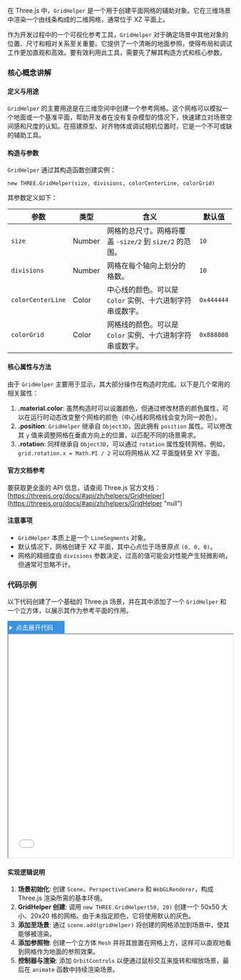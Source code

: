 在 Three.js 中，`GridHelper` 是一个用于创建平面网格的辅助对象。它在三维场景中渲染一个由线条构成的二维网格，通常位于 XZ 平面上。

作为开发过程中的一个可视化参考工具，`GridHelper` 对于确定场景中其他对象的位置、尺寸和相对关系至关重要。它提供了一个清晰的地面参照，使得布局和调试工作更加直观和高效。要有效利用此工具，需要先了解其构造方式和核心参数。

### 核心概念讲解

#### 定义与用途

`GridHelper` 的主要用途是在三维空间中创建一个参考网格。这个网格可以模拟一个地面或一个基准平面，帮助开发者在没有复杂模型的情况下，快速建立对场景空间感和尺度的认知。在搭建原型、对齐物体或调试相机位置时，它是一个不可或缺的辅助工具。

#### 构造与参数

`GridHelper` 通过其构造函数创建实例：

`new THREE.GridHelper(size, divisions, colorCenterLine, colorGrid)`

其参数定义如下：

| 参数              | 类型   | 含义                                                      | 默认值     |
| ----------------- | ------ | --------------------------------------------------------- | ---------- |
| `size`            | Number | 网格的总尺寸。网格将覆盖 `-size/2` 到 `size/2` 的范围。   | `10`       |
| `divisions`       | Number | 网格在每个轴向上划分的格数。                              | `10`       |
| `colorCenterLine` | Color  | 中心线的颜色。可以是 `Color` 实例、十六进制字符串或数字。 | `0x444444` |
| `colorGrid`       | Color  | 网格线的颜色。可以是 `Color` 实例、十六进制字符串或数字。 | `0x888888` |

#### 核心属性与方法

由于 `GridHelper` 主要用于显示，其大部分操作在构造时完成。以下是几个常用的相关属性：

1. **.material.color**: 虽然构造时可以设置颜色，但通过修改材质的颜色属性，可以在运行时动态改变整个网格的颜色（中心线和网格线会变为同一颜色）。
2. **.position**: `GridHelper` 继承自 `Object3D`，因此拥有 `position` 属性。可以修改其 `y` 值来调整网格在垂直方向上的位置，以匹配不同的场景需求。
3. **.rotation**: 同样继承自 `Object3D`，可以通过 `rotation` 属性旋转网格。例如，`grid.rotation.x = Math.PI / 2` 可以将网格从 XZ 平面旋转至 XY 平面。

#### 官方文档参考

要获取更全面的 API 信息，请查阅 Three.js 官方文档： [https://threejs.org/docs/#api/zh/helpers/GridHelper](https://threejs.org/docs/#api/zh/helpers/GridHelper "null")

#### 注意事项

- `GridHelper` 本质上是一个 `LineSegments` 对象。
- 默认情况下，网格创建于 XZ 平面，其中心点位于场景原点 `(0, 0, 0)`。
- 网格的精细度由 `divisions` 参数决定，过高的值可能会对性能产生轻微影响，但通常可忽略不计。

### 代码示例

以下代码创建了一个基础的 Three.js 场景，并在其中添加了一个 `GridHelper` 和一个立方体，以展示其作为参考平面的作用。

<details>
  <summary style="color: #fff;background:#3992e6;padding: 4px;width: 120px;cursor:pointer;">点击展开代码</summary>

```html
<!DOCTYPE html>
<html lang="zh">
  <head>
    <meta charset="UTF-8" />
    <meta name="viewport" content="width=device-width, initial-scale=1.0" />
    <title>Three.js GridHelper 示例</title>
    <style>
      body {
        margin: 0;
        overflow: hidden;
      }
      canvas {
        display: block;
      }
    </style>
  </head>
  <body>
    <script type="importmap">
      {
        "imports": {
          "three": "https://unpkg.com/three@0.160.0/build/three.module.js",
          "three/addons/": "https://unpkg.com/three@0.160.0/examples/jsm/"
        }
      }
    </script>
    <script type="module">
      // 引入 Three.js 核心库和轨道控制器
      import * as THREE from "three";
      import { OrbitControls } from "three/addons/controls/OrbitControls.js";

      // 1. 初始化场景
      const scene = new THREE.Scene();
      scene.background = new THREE.Color(0x111111); // 设置场景背景色

      // 2. 初始化相机
      const camera = new THREE.PerspectiveCamera(
        75,
        window.innerWidth / window.innerHeight,
        0.1,
        1000
      );
      camera.position.set(10, 15, 10); // 设置相机位置
      camera.lookAt(scene.position); // 相机望向场景中心

      // 3. 初始化渲染器
      const renderer = new THREE.WebGLRenderer({ antialias: true });
      renderer.setSize(window.innerWidth, window.innerHeight);
      document.body.appendChild(renderer.domElement);

      // 4. 添加 GridHelper
      // 网格总尺寸为 50x50，沿每个轴划分 20 个格子
      const size = 50;
      const divisions = 20;
      const gridHelper = new THREE.GridHelper(size, divisions);
      scene.add(gridHelper); // 将网格添加到场景中

      // 5. 添加一个立方体作为参照物
      const geometry = new THREE.BoxGeometry(4, 4, 4);
      const material = new THREE.MeshStandardMaterial({ color: 0x00ff00 });
      const cube = new THREE.Mesh(geometry, material);
      cube.position.y = 2; // 将立方体向上移动，使其底部与网格对齐
      scene.add(cube);

      // 6. 添加光源
      const ambientLight = new THREE.AmbientLight(0xffffff, 0.5);
      scene.add(ambientLight);
      const directionalLight = new THREE.DirectionalLight(0xffffff, 1);
      directionalLight.position.set(5, 10, 7.5);
      scene.add(directionalLight);

      // 7. 添加轨道控制器
      const controls = new OrbitControls(camera, renderer.domElement);
      controls.enableDamping = true; // 启用阻尼效果，使旋转更平滑

      // 8. 渲染循环
      function animate() {
        requestAnimationFrame(animate);
        controls.update(); // 更新控制器
        renderer.render(scene, camera);
      }

      // 9. 监听窗口尺寸变化
      window.addEventListener("resize", () => {
        camera.aspect = window.innerWidth / window.innerHeight;
        camera.updateProjectionMatrix();
        renderer.setSize(window.innerWidth, window.innerHeight);
      });

      animate(); // 启动渲染循环
    </script>
  </body>
</html>
```

</details>

<iframe src="step1/gridhelper/demo.html" width="100%" height="500"></iframe>

#### 实现逻辑说明

1. **场景初始化**: 创建 `Scene`、`PerspectiveCamera` 和 `WebGLRenderer`，构成 Three.js 渲染所需的基本环境。
2. **GridHelper 创建**: 调用 `new THREE.GridHelper(50, 20)` 创建一个 50x50 大小、20x20 格的网格。由于未指定颜色，它将使用默认的灰色。
3. **添加至场景**: 通过 `scene.add(gridHelper)` 将创建的网格添加到场景中，使其能够被渲染。
4. **添加参照物**: 创建一个立方体 `Mesh` 并将其放置在网格上方，这样可以直观地看到网格作为地面的参照效果。
5. **控制器与渲染**: 添加 `OrbitControls` 以便通过鼠标交互来旋转和缩放场景，最后在 `animate` 函数中持续渲染场景。
